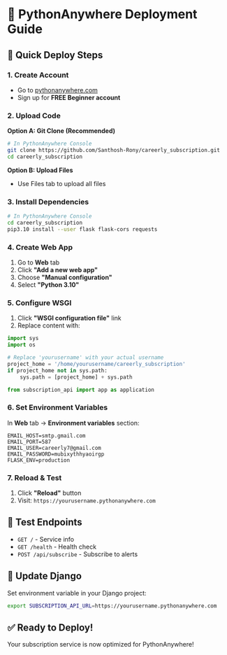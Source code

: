 # 🐍 PythonAnywhere Deployment Guide

## 🚀 Quick Deploy Steps

### 1. Create Account
- Go to [pythonanywhere.com](https://www.pythonanywhere.com)
- Sign up for **FREE Beginner account**

### 2. Upload Code
**Option A: Git Clone (Recommended)**
```bash
# In PythonAnywhere Console
git clone https://github.com/Santhosh-Rony/careerly_subscription.git
cd careerly_subscription
```

**Option B: Upload Files**
- Use Files tab to upload all files

### 3. Install Dependencies
```bash
# In PythonAnywhere Console
cd careerly_subscription
pip3.10 install --user flask flask-cors requests
```

### 4. Create Web App
1. Go to **Web** tab
2. Click **"Add a new web app"**
3. Choose **"Manual configuration"**
4. Select **"Python 3.10"**

### 5. Configure WSGI
1. Click **"WSGI configuration file"** link
2. Replace content with:
```python
import sys
import os

# Replace 'yourusername' with your actual username
project_home = '/home/yourusername/careerly_subscription'
if project_home not in sys.path:
    sys.path = [project_home] + sys.path

from subscription_api import app as application
```

### 6. Set Environment Variables
In **Web** tab → **Environment variables** section:
```
EMAIL_HOST=smtp.gmail.com
EMAIL_PORT=587
EMAIL_USER=careerly7@gmail.com
EMAIL_PASSWORD=mubixythhyaoirgp
FLASK_ENV=production
```

### 7. Reload & Test
1. Click **"Reload"** button
2. Visit: `https://yourusername.pythonanywhere.com`

## 🧪 Test Endpoints
- `GET /` - Service info
- `GET /health` - Health check
- `POST /api/subscribe` - Subscribe to alerts

## 🔗 Update Django
Set environment variable in your Django project:
```bash
export SUBSCRIPTION_API_URL=https://yourusername.pythonanywhere.com
```

## ✅ Ready to Deploy!
Your subscription service is now optimized for PythonAnywhere! 